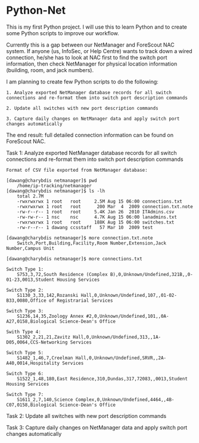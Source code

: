 # Python-Net

This is my first Python project. I will use this to learn Python and to create some Python scripts to improve our workflow. 

Currently this is a gap between our NetManager and ForeScout NAC system. If anyone (us, InfoSec, or Help Centre) wants to track down a wired connection, he/she has to look at NAC first to find the switch port information, then check NetManager for physical location information (building, room, and jack numbers). 

I am planning to create few Python scripts to do the following: 

	1. Analyze exported NetManager database records for all switch connections and re-format them into switch port description commands
	
	2. Update all switches with new port description commands
	
	3. Capture daily changes on NetManager data and apply switch port changes automatically

The end result: full detailed connection information can be found on ForeScout NAC. 


Task 1: Analyze exported NetManager database records for all switch connections and re-format them into switch port description commands
	
	Format of CSV file exported from NetManager database: 
	
	[dawang@charybdis netmanager]$ pwd
		/home/ip-tracking/netmanager
	[dawang@charybdis netmanager]$ ls -lh 
		total 2.7M
		-rwxrwxrwx 1 root   root     2.5M Aug 15 06:00 connections.txt
		-rwxrwxrwx 1 root   root      200 Mar  4  2009 connection.txt.note
		-rw-r--r-- 1 root   root     5.4K Jan 26  2010 ITAdmins.csv
		-rw-rw-r-- 1 nsc    nsc      4.7K Aug 15 06:00 lanadmins.txt
		-rwxrwxrwx 1 root   root     188K Aug 15 06:00 switches.txt
		-rw-r--r-- 1 dawang ccsstaff   57 Mar 10  2009 test

	[dawang@charybdis netmanager]$ more connection.txt.note
		Switch,Port,Building,Facility,Room Number,Extension,Jack Number,Campus Unit

	[dawang@charybdis netmanager]$ more connections.txt 
		
	Switch Type 1: 
		S753,3,72,South Residence (Complex B),0,Unknown/Undefined,321B,,0-01-23,0013,Student Housing Services
		
	Switch Type 2: 
		S1130_3,33,142,Rozanski Hall,0,Unknown/Undefined,107,,01-02-B33,0080,Office of Registrarial Services
		
	Switch Type 3: 
		S1236,14,35,Zoology Annex #2,0,Unknown/Undefined,101,,0A-A27,0158,Biological Science-Dean's Office
		
	Swith Type 4: 
		S1302_2,21,21,Zavitz Hall,0,Unknown/Undefined,313,,1A-D05,0064,CCS-Networking Services
		
	Switch Type 5: 
		S1482_1,46,7,Creelman Hall,0,Unknown/Undefined,SRVR,,2A-A40,0014,Hospitality Services
		
	Switch Type 6: 
		S1522_1,48,180,East Residence,310,Dundas,317,72083,,0013,Student Housing Services
		
	Switch Type 7: 
		S1611_2,7,140,Science Complex,0,Unknown/Undefined,4464,,4B-C07,0158,Biological Science-Dean's Office
		
		
	
Task 2: Update all switches with new port description commands


Task 3: Capture daily changes on NetManager data and apply switch port changes automatically

